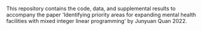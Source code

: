 This repository contains the code, data, and supplemental results to accompany the paper 'Identifying priority areas for expanding mental health facilities with mixed integer linear programming' by Junyuan Quan 2022.
